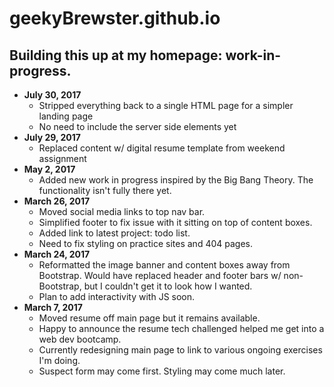 # geekyBrewster.github.io
## Building this up at my homepage: work-in-progress.

- **July 30, 2017**
  - Stripped everything back to a single HTML page for a simpler landing page
  - No need to include the server side elements yet
- **July 29, 2017**
  - Replaced content w/ digital resume template from weekend assignment
- **May 2, 2017**
  - Added new work in progress inspired by the Big Bang Theory. The functionality isn't fully there yet.
- **March 26, 2017**
  - Moved social media links to top nav bar.
  - Simplified footer to fix issue with it sitting on top of content boxes.
  - Added link to latest project: todo list.
  - Need to fix styling on practice sites and 404 pages.
- **March 24, 2017**
  - Reformatted the image banner and content boxes away from Bootstrap. Would have replaced header and footer bars w/ non-Bootstrap, but I couldn't get it to look how I wanted.
  - Plan to add interactivity with JS soon.
- **March 7, 2017**
  - Moved resume off main page but it remains available.
  - Happy to announce the resume tech challenged helped me get into a web dev bootcamp.
  - Currently redesigning main page to link to various ongoing exercises I'm doing.
  - Suspect form may come first. Styling may come much later.
